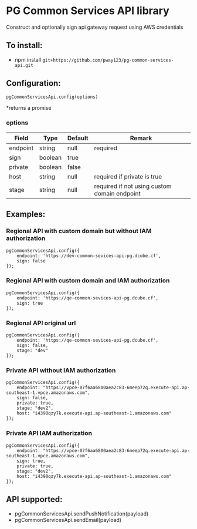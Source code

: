 # PG Common Services API library
Construct and optionally sign api gateway request using AWS credentials

## To install:
- npm install `git+https://github.com/pway123/pg-common-services-api.git`

## Configuration:
```
pgCommonServicesApi.config(options)
```
*returns a promise

### options
| Field | Type | Default | Remark |
| ------ | ------ | ------ | ------ |
| endpoint | string | null | required |
| sign | boolean | true | |
| private | boolean | false | |
| host | string | null | required if private is true |
| stage | string | null | required if not using custom domain endpoint |

## Examples:

### Regional API with custom domain but without IAM authorization
```
pgCommonServicesApi.config({
    endpoint: 'https://dev-common-sevices-api-pg.dcube.cf',
    sign: false
});
```

### Regional API with custom domain and IAM authorization
```
pgCommonServicesApi.config({
    endpoint: 'https://qe-common-sevices-api-pg.dcube.cf',
    sign: true
});
```

### Regional API original url
```
pgCommonServicesApi.config({
    endpoint: 'https://qe-common-sevices-api-pg.dcube.cf',
    sign: false,
    stage: "dev"
});
```

### Private API without IAM authorization
```
pgCommonServicesApi.config({
    endpoint: "https://vpce-07f6aa6800aea2c83-6meep72q.execute-api.ap-southeast-1.vpce.amazonaws.com",
    sign: false,
    private: true,
    stage: "dev2",
    host: "i4390qzy7k.execute-api.ap-southeast-1.amazonaws.com"
});
```

### Private API IAM authorization
```
pgCommonServicesApi.config({
    endpoint: "https://vpce-07f6aa6800aea2c83-6meep72q.execute-api.ap-southeast-1.vpce.amazonaws.com",
    sign: true,
    private: true,
    stage: "dev2",
    host: "i4390qzy7k.execute-api.ap-southeast-1.amazonaws.com"
});
```

## API supported:
- pgCommonServicesApi.sendPushNotification(payload)
- pgCommonServicesApi.sendEmail(payload)
